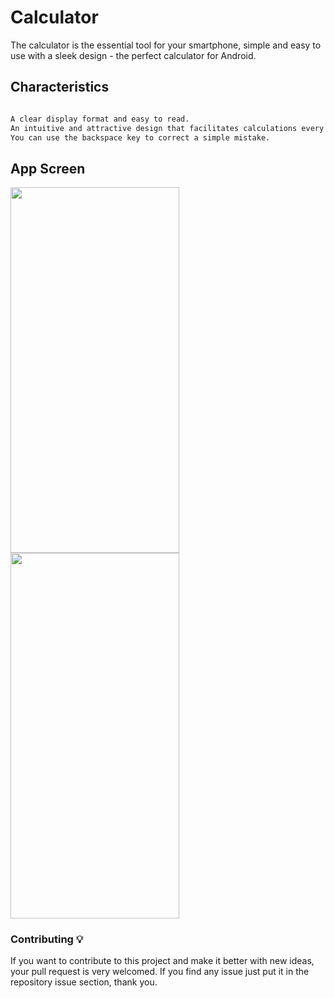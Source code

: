 
# Calculator

The calculator is the essential tool for your smartphone, simple and easy to use with a sleek design - the perfect calculator for Android.

## Characteristics 


```bash

A clear display format and easy to read. 
An intuitive and attractive design that facilitates calculations every day.
You can use the backspace key to correct a simple mistake.

```

## App Screen

<img src="https://github.com/JahidHasanCO/Calculator-App/blob/master/ART/Calculator.png" width="270" height="585">             <img src="https://github.com/JahidHasanCO/Calculator-App/blob/master/ART/Calculator-Dark.png" width="270" height="585">


### Contributing 💡
If you want to contribute to this project and make it better with new ideas, your pull request is very welcomed.
If you find any issue just put it in the repository issue section, thank you.

